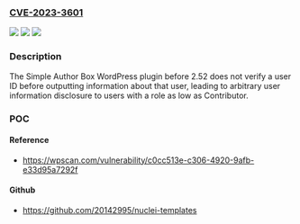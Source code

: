 ### [CVE-2023-3601](https://cve.mitre.org/cgi-bin/cvename.cgi?name=CVE-2023-3601)
![](https://img.shields.io/static/v1?label=Product&message=Simple%20Author%20Box&color=blue)
![](https://img.shields.io/static/v1?label=Version&message=0%3C%202.52%20&color=brighgreen)
![](https://img.shields.io/static/v1?label=Vulnerability&message=CWE-639%20Authorization%20Bypass%20Through%20User-Controlled%20Key&color=brighgreen)

### Description

The Simple Author Box WordPress plugin before 2.52 does not verify a user ID before outputting information about that user, leading to arbitrary user information disclosure to users with a role as low as Contributor.

### POC

#### Reference
- https://wpscan.com/vulnerability/c0cc513e-c306-4920-9afb-e33d95a7292f

#### Github
- https://github.com/20142995/nuclei-templates

